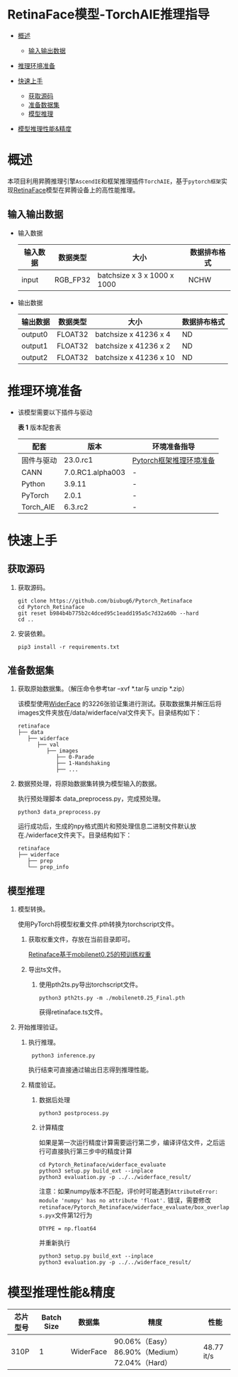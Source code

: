 # RetinaFace模型-TorchAIE推理指导

- [概述](#ZH-CN_TOPIC_0000001172161501)

    - [输入输出数据](#section540883920406)

- [推理环境准备](#ZH-CN_TOPIC_0000001126281702)

- [快速上手](#ZH-CN_TOPIC_0000001126281700)

  - [获取源码](#section4622531142816)
  - [准备数据集](#section183221994411)
  - [模型推理](#section741711594517)

- [模型推理性能&精度](#ZH-CN_TOPIC_0000001172201573)


# 概述<a name="ZH-CN_TOPIC_0000001172161501"></a>

本项目利用昇腾推理引擎`AscendIE`和框架推理插件`TorchAIE`，基于`pytorch框架`实现[RetinaFace](https://github.com/biubug6/Pytorch_Retinaface)模型在昇腾设备上的高性能推理。


## 输入输出数据<a name="section540883920406"></a>

- 输入数据

  | 输入数据 | 数据类型 | 大小                          | 数据排布格式 |
  | -------- |-----------------------------| ------------------------- | ------------ |
  | input    | RGB_FP32 | batchsize x 3 x 1000 x 1000 | NCHW         |


- 输出数据

  | 输出数据    | 数据类型  | 大小                     | 数据排布格式  |
  |---------|------------------------|----------|------------| 
  | output0 | FLOAT32 | batchsize x 41236 x 4  | ND         |
  | output1 | FLOAT32 | batchsize x 41236 x 2  | ND         |
  | output2 | FLOAT32 | batchsize x 41236 x 10 | ND         |


# 推理环境准备<a name="ZH-CN_TOPIC_0000001126281702"></a>

- 该模型需要以下插件与驱动 

  **表 1**  版本配套表

  | 配套                                                         | 版本      | 环境准备指导                                                 |
  |---------| ------- | ------------------------------------------------------------ |
  | 固件与驱动 | 23.0.rc1  | [Pytorch框架推理环境准备](https://www.hiascend.com/document/detail/zh/ModelZoo/pytorchframework/pies) |
  | CANN | 7.0.RC1.alpha003 | - |
  | Python | 3.9.11 | - |
  | PyTorch | 2.0.1 | - |
  | Torch_AIE | 6.3.rc2 | - |


# 快速上手<a name="ZH-CN_TOPIC_0000001126281700"></a>

## 获取源码<a name="section4622531142816"></a>
1. 获取源码。

   ```
   git clone https://github.com/biubug6/Pytorch_Retinaface
   cd Pytorch_Retinaface
   git reset b984b4b775b2c4dced95c1eadd195a5c7d32a60b --hard
   cd ..
   ```

2. 安装依赖。

   ```
   pip3 install -r requirements.txt
   ```

## 准备数据集<a name="section183221994411"></a>

1. 获取原始数据集。（解压命令参考tar –xvf  \*.tar与 unzip \*.zip）

   该模型使用[WiderFace](http://shuoyang1213.me/WIDERFACE/index.html)
   的3226张验证集进行测试。获取数据集并解压后将images文件夹放在/data/widerface/val文件夹下。目录结构如下：

   ```
   retinaface
   ├── data
      ├── widerface
         ├── val
            ├── images
               ├── 0-Parade
               ├── 1-Handshaking
               ├── ...
   ```

2. 数据预处理，将原始数据集转换为模型输入的数据。

   执行预处理脚本 data_preprocess.py，完成预处理。

   ```
   python3 data_preprocess.py
   ```

   运行成功后，生成的npy格式图片和预处理信息二进制文件默认放在./widerface文件夹下。目录结构如下：
      ```
   retinaface
      ├── widerface
         ├── prep
         └── prep_info
      ```


## 模型推理<a name="section741711594517"></a>

1. 模型转换。

   使用PyTorch将模型权重文件.pth转换为torchscript文件。

   1. 获取权重文件，存放在当前目录即可。

       [Retinaface基于mobilenet0.25的预训练权重](https://ascend-repo-modelzoo.obs.cn-east-2.myhuaweicloud.com/model/1_PyTorch_PTH/Retinaface/PTH/mobilenet0.25_Final.pth)

   2. 导出ts文件。

      1. 使用pth2ts.py导出torchscript文件。

         ```
         python3 pth2ts.py -m ./mobilenet0.25_Final.pth
         ```

         获得retinaface.ts文件。

2. 开始推理验证。

   1. 执行推理。

        ```
         python3 inference.py
        ```
      执行结束可直接通过输出日志得到推理性能。

   3. 精度验证。
      1. 数据后处理

         ```
         python3 postprocess.py
         ```

      2. 计算精度

         如果是第一次运行精度计算需要运行第二步，编译评估文件，之后运行可直接执行第三步中的精度计算
         ```
         cd Pytorch_Retinaface/widerface_evaluate
         python3 setup.py build_ext --inplace
         python3 evaluation.py -p ../../widerface_result/
         ```
         注意：如果numpy版本不匹配，评价时可能遇到`AttributeError: module 'numpy' has no attribute 'float'.`
         错误，需要修改`retinaface/Pytorch_Retinaface/widerface_evaluate/box_overlaps.pyx`文件第12行为
         ```
         DTYPE = np.float64
         ```
         并重新执行
         ```
         python3 setup.py build_ext --inplace
         python3 evaluation.py -p ../../widerface_result/
         ```


# 模型推理性能&精度<a name="ZH-CN_TOPIC_0000001172201573"></a>

| 芯片型号 | Batch Size   | 数据集 | 精度 | 性能 |
| --------- | ---------------- | ---------- | ---------- | --------------- |
| 310P | 1 | WiderFace | 90.06%（Easy） 86.90%（Medium） 72.04%（Hard） | 48.77 it/s |